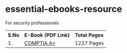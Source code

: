 # essential-ebooks-resource

For security professionals 

<table width="100%" class="table">
<tr>
<th>S.No</th>
<th>E-Book (PDF Link)</th>
<th>Total Pages</th>
</tr>
<tr><td>1.</td><td><a target="_blank" href="https://mega.nz/file/SCpVTRpL#qx_n6-wYi4p_n7jA1RwvTWig_6SD5c_ivbvTtrgOb7M">COMPTIA A+</a></td><td>1227 Pages</td></tr>

